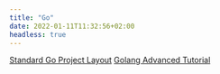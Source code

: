 ```yaml
---
title: "Go"
date: 2022-01-11T11:32:56+02:00
headless: true
---
```


[Standard Go Project Layout](https://github.com/golang-standards/project-layout)
[Golang Advanced Tutorial](https://golangbyexample.com/golang-comprehensive-tutorial/)